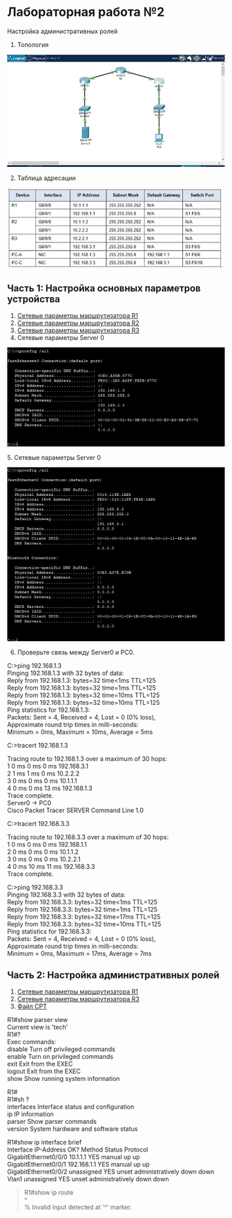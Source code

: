# Лабораторная работа №2
 Настройка административных ролей
 
1.	Топология

![alt-текст][Топология]

[Топология]:https://github.com/b00mmer/lab2/blob/main/%D0%A2%D0%BE%D0%BF%D0%BE%D0%BB%D0%BE%D0%B3%D0%B8%D1%8F.JPG "Топология"

2. Таблица адресации

![alt-текст][Таблица]

[Таблица]:https://github.com/b00mmer/lab2/blob/main/%D0%A2%D0%B0%D0%B1%D0%BB%D0%B8%D1%86%D0%B0%20%D0%B0%D0%B4%D1%80%D0%B5%D1%81%D0%B0%D1%86%D0%B8%D0%B8.JPG "Таблица адресации"

## Часть 1: Настройка основных параметров устройства

1. [Сетевые параметры маршрутизатора R1](https://github.com/b00mmer/lab2/blob/main/R1_running-config.txt)
2. [Сетевые параметры маршрутизатора R2](https://github.com/b00mmer/lab2/blob/main/R2_running-config.txt)
3. [Сетевые параметры маршрутизатора R3](https://github.com/b00mmer/lab2/blob/main/R3_running-config.txt)
4. Сетевые параметры Server 0

![alt-текст][Server0]

[Server0]:https://github.com/b00mmer/lab2/blob/main/Server0.JPG "Сетевые параметры Server 0"
5. Сетевые параметры Server 0

![alt-текст][PC0]

[PC0]:https://github.com/b00mmer/lab2/blob/main/PC-0.JPG "Сетевые параметры PC0"

6.  Проверьте связь между Server0 и PC0.

C:\>ping 192.168.1.3  
Pinging 192.168.1.3 with 32 bytes of data:  
Reply from 192.168.1.3: bytes=32 time<1ms TTL=125  
Reply from 192.168.1.3: bytes=32 time=1ms TTL=125  
Reply from 192.168.1.3: bytes=32 time=10ms TTL=125  
Reply from 192.168.1.3: bytes=32 time=10ms TTL=125  
Ping statistics for 192.168.1.3:  
Packets: Sent = 4, Received = 4, Lost = 0 (0% loss),  
Approximate round trip times in milli-seconds:  
Minimum = 0ms, Maximum = 10ms, Average = 5ms  

C:\>tracert 192.168.1.3  

Tracing route to 192.168.1.3 over a maximum of 30 hops:   
  1   0 ms      0 ms      0 ms      192.168.3.1  
  2   1 ms      1 ms      0 ms      10.2.2.2    
  3   0 ms      0 ms      0 ms      10.1.1.1    
  4   0 ms      0 ms      13 ms     192.168.1.3  
Trace complete.  
 Server0 -> PC0  
Cisco Packet Tracer SERVER Command Line 1.0  

C:\>tracert 192.168.3.3  

Tracing route to 192.168.3.3 over a maximum of 30 hops:   
  1   0 ms      0 ms      0 ms      192.168.1.1  
  2   0 ms      0 ms      0 ms      10.1.1.2  
  3   0 ms      0 ms      0 ms      10.2.2.1  
  4   0 ms      10 ms     11 ms     192.168.3.3  
Trace complete.  

C:\>ping 192.168.3.3  
Pinging 192.168.3.3 with 32 bytes of data:  
Reply from 192.168.3.3: bytes=32 time<1ms TTL=125  
Reply from 192.168.3.3: bytes=32 time=1ms TTL=125  
Reply from 192.168.3.3: bytes=32 time=17ms TTL=125  
Reply from 192.168.3.3: bytes=32 time=10ms TTL=125  
Ping statistics for 192.168.3.3:  
Packets: Sent = 4, Received = 4, Lost = 0 (0% loss),  
Approximate round trip times in milli-seconds:  
Minimum = 0ms, Maximum = 17ms, Average = 7ms 


## Часть 2: Настройка административных ролей

1. [Сетевые параметры маршрутизатора R1](https://github.com/b00mmer/lab2/blob/main/R1_running-config_1.txt)
2. [Сетевые параметры маршрутизатора R3](https://github.com/b00mmer/lab2/blob/main/R3_running-config_1.txt)
3. [Файл CPT](https://github.com/b00mmer/lab2/blob/main/lab2_v1.pkt)


R1#show parser view  
Current view is 'tech'  
R1#?  
Exec commands:  
  disable     Turn off privileged commands  
  enable      Turn on privileged commands  
  exit        Exit from the EXEC  
  logout      Exit from the EXEC  
  show        Show running system information  
  
 R1#  
 R1#sh ?  
  interfaces         Interface status and configuration  
  ip                 IP information  
  parser             Show parser commands  
  version            System hardware and software status  

 R1#show ip interface brief   
    Interface              IP-Address      OK? Method Status                Protocol  
    GigabitEthernet0/0/0   10.1.1.1        YES manual up                    up   
    GigabitEthernet0/0/1   192.168.1.1     YES manual up                    up   
    GigabitEthernet0/0/2   unassigned      YES unset  administratively down down   
    Vlan1                  unassigned      YES unset  administratively down down  

>R1#show ip route   
>            ^   
>% Invalid input detected at '^' marker.  





